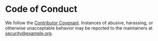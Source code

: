 # Code of Conduct

We follow the [Contributor Covenant](https://www.contributor-covenant.org/version/2/1/code_of_conduct/).
Instances of abusive, harassing, or otherwise unacceptable behavior may be reported to the maintainers at security@example.org.
